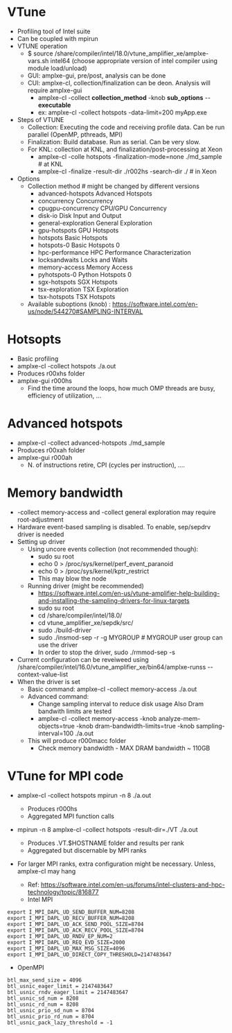 # VTune
- Profiling tool of Intel suite
- Can be coupled with mpirun
- VTUNE operation
  - $ source  /share/compiler/intel/18.0/vtune_amplifier_xe/amplxe-vars.sh intel64 (choose appropriate version of intel compiler using module load/unload)
  - GUI: amplxe-gui, pre/post, analysis can be done
  - CUI: amplxe-cl, collection/finalization can be deon. Analysis will require amplxe-gui
    - amplxe-cl -collect __collection_method__ -knob __sub_options__ -- __executable__
    - ex: amplxe-cl -collect hotspots -data-limit=200 myApp.exe
- Steps of VTUNE
  - Collection: Executing the code and receiving profile data. Can be run parallel (OpenMP, pthreads, MPI)
  - Finalization: Build database. Run as serial. Can be very slow.
  - For KNL: collection at KNL, and finalization/post-processing at Xeon
    - amplxe-cl -colle hotspots -finalization-mode=none ./md_sample # at KNL
    - amplxe-cl -finalize -result-dir ./r002hs -search-dir ./ # in Xeon
- Options
  - Collection method # might be changed by different versions
    - advanced-hotspots    Advanced Hotspots
    - concurrency          Concurrency
    - cpugpu-concurrency   CPU/GPU Concurrency
    - disk-io              Disk Input and Output
    - general-exploration  General Exploration
    - gpu-hotspots         GPU Hotspots
    - hotspots             Basic Hotspots
    - hotspots-0           Basic Hotspots 0
    - hpc-performance      HPC Performance Characterization
    - locksandwaits        Locks and Waits
    - memory-access        Memory Access
    - pyhotspots-0         Python Hotspots 0
    - sgx-hotspots         SGX Hotspots
    - tsx-exploration      TSX Exploration
    - tsx-hotspots         TSX Hotspots
  - Available suboptions (knob) : https://software.intel.com/en-us/node/544270#SAMPLING-INTERVAL

# Hotsopts 
- Basic profiling
- amplxe-cl -collect hotspots ./a.out
- Produces r00xhs folder
- amplxe-gui r000hs
  - Find the time around the loops, how much OMP threads are busy, efficiency of utilization, ...

# Advanced hotspots
- amplxe-cl -collect advanced-hotspots ./md_sample
- Produces r00xah folder
- amplxe-gui r000ah
  - N. of instructions retire, CPI (cycles per instruction), ....
  
# Memory bandwidth
- -collect memory-access and -collect general exploration may require root-adjustment
- Hardware event-based sampling is disabled. To enable, sep/sepdrv driver is needed
- Setting up driver
  - Using uncore events collection (not recommended though): 
    - sudo su root
    - echo 0 > /proc/sys/kernel/perf_event_paranoid
    - echo 0 > /proc/sys/kernel/kptr_restrict
    - This may blow the node
  - Running driver (might be recommended)
    - https://software.intel.com/en-us/vtune-amplifier-help-building-and-installing-the-sampling-drivers-for-linux-targets
    - sudo su root
    - cd /share/compiler/intel/18.0/
    - cd vtune_amplifier_xe/sepdk/src/
    - sudo ./build-driver
    - sudo ./insmod-sep -r -g MYGROUP # MYGROUP user group can use the driver
    - In order to stop the driver, sudo ./rmmod-sep -s
- Current configuration can be reveiweed using /share/compiler/intel/16.0/vtune_amplifier_xe/bin64/amplxe-runss --context-value-list
- When the driver is set
  - Basic command: amplxe-cl -collect memory-access ./a.out
  - Advanced command: 
    - Change sampling interval to reduce disk usage Also Dram bandwith limits are tested
    - amplxe-cl -collect memory-access -knob analyze-mem-objects=true -knob dram-bandwidth-limits=true -knob sampling-interval=100 ./a.out
  - This will produce r000macc folder
    - Check memory bandwidth - MAX DRAM bandwidth ~ 110GB

# VTune for MPI code
- amplxe-cl -collect hotspots mpirun -n 8 ./a.out
  - Produces r000hs
  - Aggregated MPI function calls
- mpirun -n 8 amplxe-cl -collect hotspots -result-dir=./VT ./a.out
  - Produces .VT.$HOSTNAME folder and results per rank
  - Aggregated but discernable by MPI ranks

- For larger MPI ranks, extra configuration might be necessary. Unless, amplxe-cl may hang
  - Ref: https://software.intel.com/en-us/forums/intel-clusters-and-hpc-technology/topic/816877
  - Intel MPI
```
export I_MPI_DAPL_UD_SEND_BUFFER_NUM=8208
export I_MPI_DAPL_UD_RECV_BUFFER_NUM=8208
export I_MPI_DAPL_UD_ACK_SEND_POOL_SIZE=8704
export I_MPI_DAPL_UD_ACK_RECV_POOL_SIZE=8704
export I_MPI_DAPL_UD_RNDV_EP_NUM=2
export I_MPI_DAPL_UD_REQ_EVD_SIZE=2000
export I_MPI_DAPL_UD_MAX_MSG_SIZE=4096
export I_MPI_DAPL_UD_DIRECT_COPY_THRESHOLD=2147483647
```
  - OpenMPI
```
btl_max_send_size = 4096
btl_usnic_eager_limit = 2147483647
btl_usnic_rndv_eager_limit = 2147483647
btl_usnic_sd_num = 8208
btl_usnic_rd_num = 8208
btl_usnic_prio_sd_num = 8704
btl_usnic_prio_rd_num = 8704
btl_usnic_pack_lazy_threshold = -1
```



